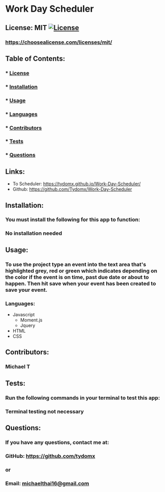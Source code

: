 # Work Day Scheduler
  ## License: MIT [![License](https://img.shields.io/badge/license-MIT-yellow)](./LICENSE)
  ### https://choosealicense.com/licenses/mit/

  ## Table of Contents: 
  ### * [License](#license)
  ### * [Installation](#installation)
  ### * [Usage](#usage)
  ### * [Languages](#languages)
  ### * [Contributors](#contributors)
  ### * [Tests](#tests)
  ### * [Questions](#questions)
  
  ## Links: 
  - To Scheduler: https://tydomx.github.io/Work-Day-Scheduler/
  - Github: https://github.com/Tydomx/Work-Day-Scheduler

  ## Installation:
  ### You must install the following for this app to function:
  ### No installation needed

  ## Usage: 
  ### To use the project type an event into the text area that's highlighted grey, red or green which indicates depending on the color if the event is on time, past due date or about to happen. Then hit save when your event has been created to save your event.
  
  ### Languages:
  - Javascript
      - Moment.js
      - Jquery
  - HTML
  - CSS

  ## Contributors:
  ### Michael T

  ## Tests: 
  ### Run the following commands in your terminal to test this app:
  ### Terminal testing not necessary

  ## Questions: 
  ### If you have any questions, contact me at:
  ### GitHub: https://github.com/tydomx
  ### or
  ### Email: michaelthai16@gmail.com

